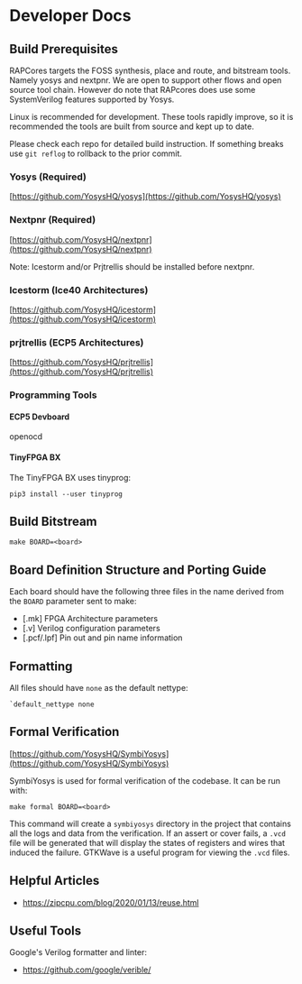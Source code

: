# Developer Docs

## Build Prerequisites

RAPCores targets the FOSS synthesis, place and route, and bitstream tools. Namely yosys and
nextpnr. We are open to support other flows and open source tool chain. However do note
that RAPcores does use some SystemVerilog features supported by Yosys.

Linux is recommended for development. These tools rapidly improve, so it is recommended
the tools are built from source and kept up to date.

Please check each repo for detailed build instruction.
If something breaks use `git reflog` to rollback to the prior commit.

### Yosys (Required)

[https://github.com/YosysHQ/yosys](https://github.com/YosysHQ/yosys)

### Nextpnr (Required)

[https://github.com/YosysHQ/nextpnr](https://github.com/YosysHQ/nextpnr)

Note: Icestorm and/or Prjtrellis should be installed before nextpnr.

### Icestorm (Ice40 Architectures)

[https://github.com/YosysHQ/icestorm](https://github.com/YosysHQ/icestorm)

### prjtrellis (ECP5 Architectures)

[https://github.com/YosysHQ/prjtrellis](https://github.com/YosysHQ/prjtrellis)

### Programming Tools

#### ECP5 Devboard

openocd

#### TinyFPGA BX

The TinyFPGA BX uses tinyprog:

`pip3 install --user tinyprog`


## Build Bitstream

`make BOARD=<board>`


## Board Definition Structure and Porting Guide

Each board should have the following three files in the name derived from the `BOARD`
parameter sent to make:

- [.mk] FPGA Architecture parameters
- [.v] Verilog configuration parameters
- [.pcf/.lpf] Pin out and pin name information

## Formatting

All files should have `none` as the default nettype:

```
`default_nettype none
```

## Formal Verification

[https://github.com/YosysHQ/SymbiYosys](https://github.com/YosysHQ/SymbiYosys)

SymbiYosys is used for formal verification of the codebase. It can be run with:

`make formal BOARD=<board>`

This command will create a `symbiyosys` directory in the project that
contains all the logs and data from the verification. If an assert or
cover fails, a `.vcd` file will be generated that will display the states
of registers and wires that induced the failure. GTKWave is a useful
program for viewing the `.vcd` files.

## Helpful Articles

- https://zipcpu.com/blog/2020/01/13/reuse.html

## Useful Tools

Google's Verilog formatter and linter:
- https://github.com/google/verible/
